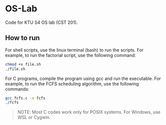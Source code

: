 # OS-Lab
Code for KTU S4 OS lab (CST 201).

[//]: # (## Experiments)

[//]: # ()
[//]: # (### Experiment 1)

[//]: # (- Bash scripts for;)

[//]: # (  - calculating factorial of a number)

[//]: # (  - finding fibanocci number)

[//]: # (  - check whether a number is palindrome or not)

[//]: # (  - searching for a string file)

[//]: # ()
[//]: # (### Experiment 3)

[//]: # (- Simulating CPU scheduling algorithms;)

[//]: # (  - FCFS)

[//]: # (  - SJF)

[//]: # (  - Priority)

[//]: # (  - Round Robin)


## How to run

For shell scripts, use the linux terminal (bash) to run the scripts.
For example, to run the factorial script, use the following command:
```bash
chmod +x file.sh
./file.sh
```

For C programs, compile the program using gcc and run the executable. For example, to run the FCFS scheduling algorithm, use the following commands:
```bash
gcc fcfs.c -o fcfs
./fcfs
```

> NOTE: Most C codes work only for POSIX systems. For Windows, use WSL or Cygwin.